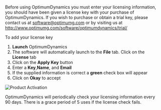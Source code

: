 Before using OptimumDynamics you must enter your licensing information, you should have been given a license key with your purchase of OptimumDynamics. If you wish to purchase or obtain a trial key, please contact us at software@optimumg.com or by visiting us at http://www.optimumg.com/software/optimumdynamics/trial/

To add your license key
1. __Launch__ OptimumDynamics
2. The software will automatically launch to the __File__ tab.  Click on the __License__ tab
3. Click on the __Apply Key__ button
4. Enter a __Key__,__Name__, and __Email__
5. If the supplied information is correct a __green__ check box will appear
6. Click on __Okay__ to accept

![Product Activation](img/prod_activation.png)

OptimumDynamics will periodically check your licensing information every 90 days.  There is a grace period of 5 uses if the license check fails.